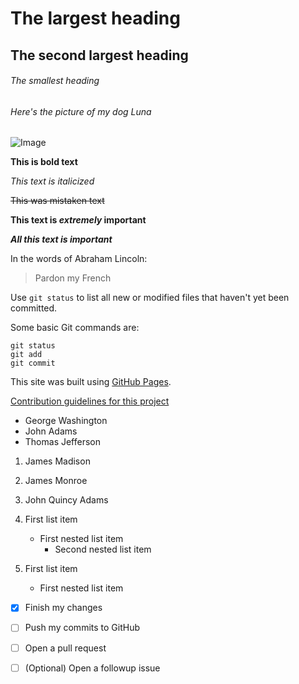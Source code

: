 # The largest heading
## The second largest heading
###### The smallest heading


###### Here's the picture of my dog Luna
![Image](luna_and_show.png)

**This is bold text**

*This text is italicized*

~~This was mistaken text~~

**This text is _extremely_ important**

***All this text is important***

In the words of Abraham Lincoln:

> Pardon my French

Use `git status` to list all new or modified files that haven't yet been committed.

Some basic Git commands are:
```
git status
git add
git commit
```

This site was built using [GitHub Pages](https://pages.github.com/).

[Contribution guidelines for this project](docs/CONTRIBUTING.md)

- George Washington
- John Adams
- Thomas Jefferson

1. James Madison
2. James Monroe
3. John Quincy Adams

1. First list item
   - First nested list item
     - Second nested list item
      
100. First list item
     - First nested list item

- [x] Finish my changes
- [ ] Push my commits to GitHub
- [ ] Open a pull request

- [ ] \(Optional) Open a followup issue


     
     

